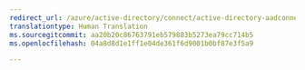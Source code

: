 ```yaml
---
redirect_url: /azure/active-directory/connect/active-directory-aadconnectsyncservice-duplicate-attribute-resiliency
translationtype: Human Translation
ms.sourcegitcommit: aa20b20c86763791eb579883b5273ea79cc714b5
ms.openlocfilehash: 04a8d8d1e1ff1e04de361f6d9001b0bf87e3f5a9

---
```




<!--HONumber=Feb17_HO3-->


